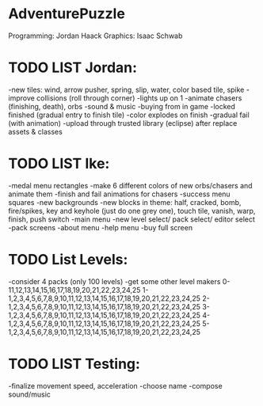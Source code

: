 AdventurePuzzle
=========
Programming: Jordan Haack
Graphics: Isaac Schwab

TODO LIST Jordan:
=========
-new tiles: wind, arrow pusher, spring, slip, water, color based tile, spike
-improve collisions (roll through corner)
-lights up on 1
-animate chasers (finishing, death), orbs
-sound & music
-buying from in game
-locked finished (gradual entry to finish tile)
-color explodes on finish
-gradual fail (with animation)
-upload through trusted library (eclipse) after replace assets & classes

TODO LIST Ike:
=========
-medal menu rectangles
-make 6 different colors of new orbs/chasers and animate them
-finish and fail animations for chasers
-success menu squares
-new backgrounds
-new blocks in theme: half, cracked, bomb, fire/spikes, key and keyhole (just do one grey one), touch tile, vanish, warp, finish, push switch
-main menu
-new level select/ pack select/ editor select
-pack screens
-about menu
-help menu
-buy full screen

TODO List Levels:
=========
-consider 4 packs (only 100 levels)
-get some other level makers
0-11,12,13,14,15,16,17,18,19,20,21,22,23,24,25
1-1,2,3,4,5,6,7,8,9,10,11,12,13,14,15,16,17,18,19,20,21,22,23,24,25
2-1,2,3,4,5,6,7,8,9,10,11,12,13,14,15,16,17,18,19,20,21,22,23,24,25
3-1,2,3,4,5,6,7,8,9,10,11,12,13,14,15,16,17,18,19,20,21,22,23,24,25
4-1,2,3,4,5,6,7,8,9,10,11,12,13,14,15,16,17,18,19,20,21,22,23,24,25
5-1,2,3,4,5,6,7,8,9,10,11,12,13,14,15,16,17,18,19,20,21,22,23,24,25

TODO LIST Testing:
=========
-finalize movement speed, acceleration
-choose name
-compose sound/music